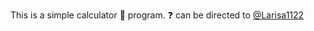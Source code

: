 This is a simple calculator :abacus: program. :question: can be directed to [@Larisa1122](https://github.com/Larisa1122)
